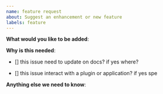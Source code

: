 ```yaml
---
name: feature request
about: Suggest an enhancement or new feature
labels: feature
---
```

<!-- Please read our Rules of Conduct: https://github.com/flow-build/community -->
<!-- Please check if your issue is not a duplicate by [searching existing issues](https://github.com/flow-builder/diagram-builder/search?type=Issues) -->

**What would you like to be added**:

**Why is this needed**:

- [] this issue need to update on docs? if yes where?

- [] this issue interact with a plugin or application? if yes spe

**Anything else we need to know**:
